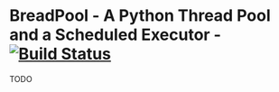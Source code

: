 # BreadPool - A Python Thread Pool and a Scheduled Executor - [![Build Status](https://travis-ci.org/chamilad/breadpool.svg?branch=master)](https://travis-ci.org/chamilad/breadpool)

TODO